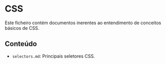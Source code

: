# CSS

Este ficheiro contém documentos inerentes ao entendimento de conceitos básicos de CSS.

## Conteúdo

- `selectors.md`: Principais seletores CSS.
